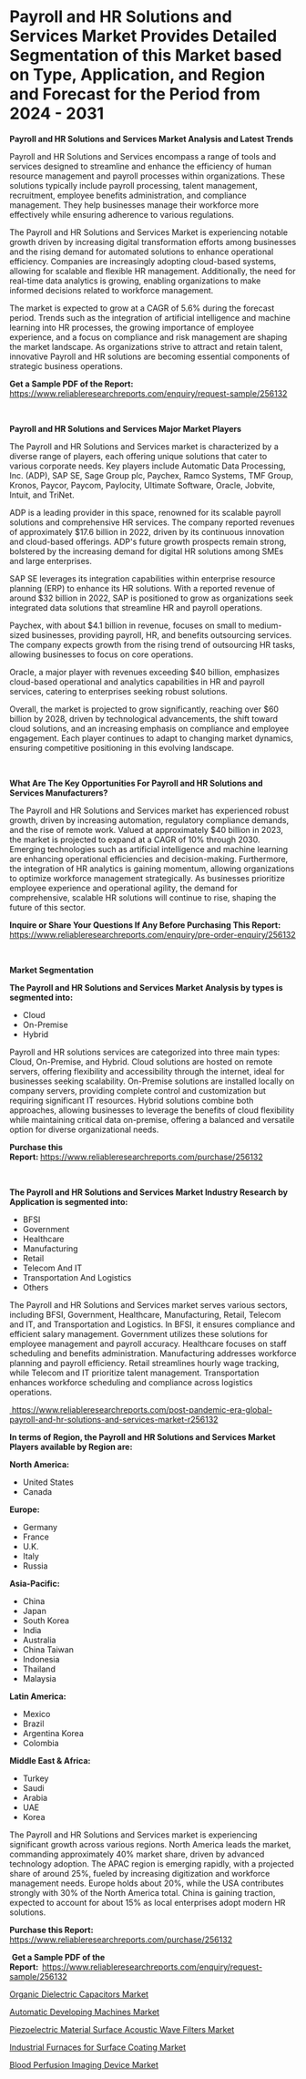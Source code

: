 <p><h1>Payroll and HR Solutions and Services Market Provides Detailed Segmentation of this Market based on Type, Application, and Region and Forecast for the Period from 2024 - 2031</h1></p><p><strong>Payroll and HR Solutions and Services Market Analysis and Latest Trends</strong></p>
<p><p>Payroll and HR Solutions and Services encompass a range of tools and services designed to streamline and enhance the efficiency of human resource management and payroll processes within organizations. These solutions typically include payroll processing, talent management, recruitment, employee benefits administration, and compliance management. They help businesses manage their workforce more effectively while ensuring adherence to various regulations.</p><p>The Payroll and HR Solutions and Services Market is experiencing notable growth driven by increasing digital transformation efforts among businesses and the rising demand for automated solutions to enhance operational efficiency. Companies are increasingly adopting cloud-based systems, allowing for scalable and flexible HR management. Additionally, the need for real-time data analytics is growing, enabling organizations to make informed decisions related to workforce management.</p><p>The market is expected to grow at a CAGR of 5.6% during the forecast period. Trends such as the integration of artificial intelligence and machine learning into HR processes, the growing importance of employee experience, and a focus on compliance and risk management are shaping the market landscape. As organizations strive to attract and retain talent, innovative Payroll and HR solutions are becoming essential components of strategic business operations.</p></p>
<p><strong>Get a Sample PDF of the Report:&nbsp;</strong> <a href="https://www.reliableresearchreports.com/enquiry/request-sample/256132?utm_campaign=38&utm_medium=2&utm_source=Github&utm_content=ia&utm_term=31102024&utm_id=payroll-and-hr-solutions-and-services">https://www.reliableresearchreports.com/enquiry/request-sample/256132</a></p>
<p>&nbsp;</p>
<p><strong>Payroll and HR Solutions and Services Major Market Players</strong></p>
<p><p>The Payroll and HR Solutions and Services market is characterized by a diverse range of players, each offering unique solutions that cater to various corporate needs. Key players include Automatic Data Processing, Inc. (ADP), SAP SE, Sage Group plc, Paychex, Ramco Systems, TMF Group, Kronos, Paycor, Paycom, Paylocity, Ultimate Software, Oracle, Jobvite, Intuit, and TriNet.</p><p>ADP is a leading provider in this space, renowned for its scalable payroll solutions and comprehensive HR services. The company reported revenues of approximately $17.6 billion in 2022, driven by its continuous innovation and cloud-based offerings. ADP's future growth prospects remain strong, bolstered by the increasing demand for digital HR solutions among SMEs and large enterprises.</p><p>SAP SE leverages its integration capabilities within enterprise resource planning (ERP) to enhance its HR solutions. With a reported revenue of around $32 billion in 2022, SAP is positioned to grow as organizations seek integrated data solutions that streamline HR and payroll operations.</p><p>Paychex, with about $4.1 billion in revenue, focuses on small to medium-sized businesses, providing payroll, HR, and benefits outsourcing services. The company expects growth from the rising trend of outsourcing HR tasks, allowing businesses to focus on core operations.</p><p>Oracle, a major player with revenues exceeding $40 billion, emphasizes cloud-based operational and analytics capabilities in HR and payroll services, catering to enterprises seeking robust solutions.</p><p>Overall, the market is projected to grow significantly, reaching over $60 billion by 2028, driven by technological advancements, the shift toward cloud solutions, and an increasing emphasis on compliance and employee engagement. Each player continues to adapt to changing market dynamics, ensuring competitive positioning in this evolving landscape.</p></p>
<p>&nbsp;</p>
<p><strong>What Are The Key Opportunities For Payroll and HR Solutions and Services Manufacturers?</strong></p>
<p><p>The Payroll and HR Solutions and Services market has experienced robust growth, driven by increasing automation, regulatory compliance demands, and the rise of remote work. Valued at approximately $40 billion in 2023, the market is projected to expand at a CAGR of 10% through 2030. Emerging technologies such as artificial intelligence and machine learning are enhancing operational efficiencies and decision-making. Furthermore, the integration of HR analytics is gaining momentum, allowing organizations to optimize workforce management strategically. As businesses prioritize employee experience and operational agility, the demand for comprehensive, scalable HR solutions will continue to rise, shaping the future of this sector.</p></p>
<p><strong>Inquire or Share Your Questions If Any Before Purchasing This Report:</strong> <a href="https://www.reliableresearchreports.com/enquiry/pre-order-enquiry/256132?utm_campaign=38&utm_medium=2&utm_source=Github&utm_content=ia&utm_term=31102024&utm_id=payroll-and-hr-solutions-and-services">https://www.reliableresearchreports.com/enquiry/pre-order-enquiry/256132</a></p>
<p>&nbsp;</p>
<p><strong>Market Segmentation</strong></p>
<p><strong>The Payroll and HR Solutions and Services Market Analysis by types is segmented into:</strong></p>
<p><ul><li>Cloud</li><li>On-Premise</li><li>Hybrid</li></ul></p>
<p><p>Payroll and HR solutions services are categorized into three main types: Cloud, On-Premise, and Hybrid. Cloud solutions are hosted on remote servers, offering flexibility and accessibility through the internet, ideal for businesses seeking scalability. On-Premise solutions are installed locally on company servers, providing complete control and customization but requiring significant IT resources. Hybrid solutions combine both approaches, allowing businesses to leverage the benefits of cloud flexibility while maintaining critical data on-premise, offering a balanced and versatile option for diverse organizational needs.</p></p>
<p><strong>Purchase this Report:&nbsp;</strong><a href="https://www.reliableresearchreports.com/purchase/256132?utm_campaign=38&utm_medium=2&utm_source=Github&utm_content=ia&utm_term=31102024&utm_id=payroll-and-hr-solutions-and-services">https://www.reliableresearchreports.com/purchase/256132</a></p>
<p>&nbsp;</p>
<p><strong>The Payroll and HR Solutions and Services Market Industry Research by Application is segmented into:</strong></p>
<p><ul><li>BFSI</li><li>Government</li><li>Healthcare</li><li>Manufacturing</li><li>Retail</li><li>Telecom And IT</li><li>Transportation And Logistics</li><li>Others</li></ul></p>
<p><p>The Payroll and HR Solutions and Services market serves various sectors, including BFSI, Government, Healthcare, Manufacturing, Retail, Telecom and IT, and Transportation and Logistics. In BFSI, it ensures compliance and efficient salary management. Government utilizes these solutions for employee management and payroll accuracy. Healthcare focuses on staff scheduling and benefits administration. Manufacturing addresses workforce planning and payroll efficiency. Retail streamlines hourly wage tracking, while Telecom and IT prioritize talent management. Transportation enhances workforce scheduling and compliance across logistics operations.</p></p>
<p><a href="https://www.reliableresearchreports.com/post-pandemic-era-global-payroll-and-hr-solutions-and-services-market-r256132?utm_campaign=38&utm_medium=2&utm_source=Github&utm_content=ia&utm_term=31102024&utm_id=payroll-and-hr-solutions-and-services">&nbsp;https://www.reliableresearchreports.com/post-pandemic-era-global-payroll-and-hr-solutions-and-services-market-r256132</a></p>
<p><strong>In terms of Region, the Payroll and HR Solutions and Services Market Players available by Region are:</strong></p>
<p>
    <p> <strong> North America: </strong>
        <ul>
            <li>United States</li>
            <li>Canada</li>
        </ul>
        </p> 
    <p> <strong> Europe: </strong>
        <ul>
            <li>Germany</li>
            <li>France</li>
            <li>U.K.</li>
            <li>Italy</li>
            <li>Russia</li>
        </ul>
        </p> 
    <p> <strong> Asia-Pacific: </strong>
        <ul>
            <li>China</li>
            <li>Japan</li>
            <li>South Korea</li>
            <li>India</li>
            <li>Australia</li>
            <li>China Taiwan</li>
            <li>Indonesia</li>
            <li>Thailand</li>
            <li>Malaysia</li>
        </ul>
        </p> 
    <p> <strong> Latin America: </strong>
        <ul>
            <li>Mexico</li>
            <li>Brazil</li>
            <li>Argentina Korea</li>
            <li>Colombia</li>
        </ul>
        </p> 
    <p> <strong> Middle East & Africa: </strong>
        <ul>
            <li>Turkey</li>
            <li>Saudi</li>
            <li>Arabia</li>
            <li>UAE</li>
            <li>Korea</li>
        </ul>
    </p>
    </p>
<p><p>The Payroll and HR Solutions and Services market is experiencing significant growth across various regions. North America leads the market, commanding approximately 40% market share, driven by advanced technology adoption. The APAC region is emerging rapidly, with a projected share of around 25%, fueled by increasing digitization and workforce management needs. Europe holds about 20%, while the USA contributes strongly with 30% of the North America total. China is gaining traction, expected to account for about 15% as local enterprises adopt modern HR solutions.</p></p>
<p><strong>Purchase this Report: </strong><a href="https://www.reliableresearchreports.com/purchase/256132?utm_campaign=38&utm_medium=2&utm_source=Github&utm_content=ia&utm_term=31102024&utm_id=payroll-and-hr-solutions-and-services">https://www.reliableresearchreports.com/purchase/256132</a></p>
<p>&nbsp;<strong>Get a Sample PDF of the Report:&nbsp;&nbsp;</strong><a href="https://www.reliableresearchreports.com/enquiry/request-sample/256132?utm_campaign=38&utm_medium=2&utm_source=Github&utm_content=ia&utm_term=31102024&utm_id=payroll-and-hr-solutions-and-services">https://www.reliableresearchreports.com/enquiry/request-sample/256132</a></p>
<p><strong></strong></p>
<p><p><a href="https://github.com/mac1evjen/Market-Research-Report-List-1/blob/main/organic-dielectric-capacitors-market.md?utm_campaign=38&utm_medium=2&utm_source=Github&utm_content=ia&utm_term=31102024&utm_id=payroll-and-hr-solutions-and-services">Organic Dielectric Capacitors Market</a></p><p><a href="https://www.linkedin.com/pulse/top-trends-transforming-automatic-developing-machines-market-s4j4c?utm_campaign=38&utm_medium=2&utm_source=Github&utm_content=ia&utm_term=31102024&utm_id=payroll-and-hr-solutions-and-services">Automatic Developing Machines Market</a></p><p><a href="https://issuu.com/reportprime-2/docs/piezoelectric-material-surface-acou_342575568c0532?utm_campaign=38&utm_medium=2&utm_source=Github&utm_content=ia&utm_term=31102024&utm_id=payroll-and-hr-solutions-and-services">Piezoelectric Material Surface Acoustic Wave Filters Market</a></p><p><a href="https://issuu.com/reportprime-2/docs/industrial-furnaces-for-surface-coa_d14e229ca32835?utm_campaign=38&utm_medium=2&utm_source=Github&utm_content=ia&utm_term=31102024&utm_id=payroll-and-hr-solutions-and-services">Industrial Furnaces for Surface Coating Market</a></p><p><a href="https://www.linkedin.com/pulse/global-blood-perfusion-imaging-device-market-focus-application-xrcrc?utm_campaign=38&utm_medium=2&utm_source=Github&utm_content=ia&utm_term=31102024&utm_id=payroll-and-hr-solutions-and-services">Blood Perfusion Imaging Device Market</a></p></p>